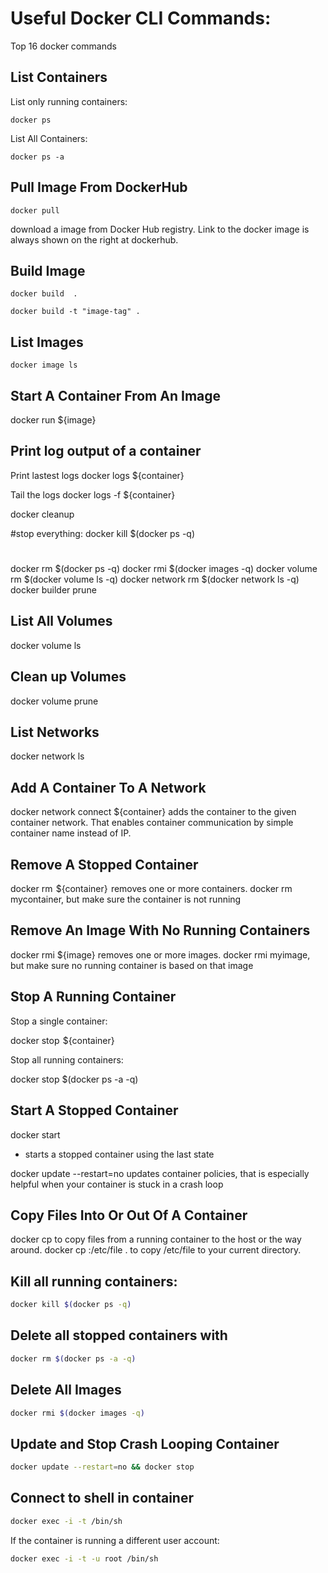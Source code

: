 # Useful Docker CLI Commands:

Top 16 docker commands

## List Containers

List only running containers:

`docker ps `

List All Containers:

`docker ps -a`


## Pull Image From DockerHub

`docker pull `

download a image from Docker Hub registry. Link to the docker image is always shown on the right at dockerhub.

## Build Image


`docker build  .`

`docker build -t "image-tag" .`


## List Images

`docker image ls`


## Start A Container From An Image
docker run ${image}

## Print log output of a container

Print lastest logs
docker logs ${container}

Tail the logs
docker logs -f ${container}

docker cleanup

#stop everything:
  docker kill $(docker ps -q)
#
  docker rm $(docker ps -q)
  docker rmi $(docker images -q)
  docker volume rm $(docker volume ls -q)
  docker network rm $(docker network ls -q)
  docker builder prune


## List All Volumes
docker volume ls 

## Clean up Volumes
docker volume prune

## List Networks
docker network ls

## Add A Container To A Network
docker network connect ${container}
adds the container to the given container network. That enables container communication by simple container name instead of IP.

## Remove A Stopped Container
docker rm  ${container}
 removes one or more containers. docker rm mycontainer, but make sure the container is not running

## Remove An Image With No Running Containers
docker rmi ${image}
removes one or more images. docker rmi myimage, but make sure no running container is based on that image

## Stop A Running Container

Stop a single container:

docker stop  ${container}

Stop all running containers:

docker stop $(docker ps -a -q)


## Start A Stopped Container
docker start
- starts a stopped container using the last state


docker update --restart=no
updates container policies, that is especially helpful when your container is stuck in a crash loop

## Copy Files Into Or Out Of A Container
docker cp
to copy files from a running container to the host or the way around. docker cp :/etc/file . to copy /etc/file to your current directory.


## Kill all running containers:

```bash
docker kill $(docker ps -q)
```

## Delete all stopped containers with

```bash
docker rm $(docker ps -a -q)
```

## Delete All Images

```bash
docker rmi $(docker images -q)
```

## Update and Stop Crash Looping Container

```bash
docker update --restart=no && docker stop
```

## Connect to shell in container

```bash
docker exec -i -t /bin/sh
```

If the container is running a different user account:

```bash
docker exec -i -t -u root /bin/sh
```
